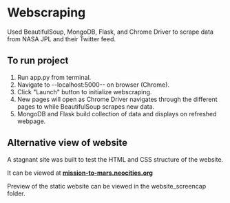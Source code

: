 # Webscraping
Used BeautifulSoup, MongoDB, Flask, and Chrome Driver to scrape data from NASA JPL and their Twitter feed.

## To run project
1. Run app.py from terminal.
2. Navigate to --localhost:5000-- on browser (Chrome).
3. Click "Launch" button to initialize webscraping.
4. New pages will open as Chrome Driver navigates through the different pages to while BeautifulSoup scrapes new data.
5. MongoDB and Flask build collection of data and displays on refreshed webpage.

## Alternative view of website
A stagnant site was built to test the HTML and CSS structure of the website.

It can be viewed at [**mission-to-mars.neocities.org**](https://mission-to-mars.neocities.org/)

Preview of the static website can be viewed in the website_screencap folder.




